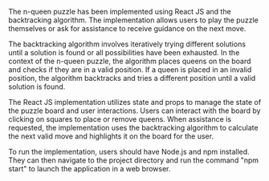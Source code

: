 The n-queen puzzle has been implemented using React JS and the backtracking algorithm. The implementation allows users to play the puzzle themselves or ask for assistance to receive guidance on the next move.

The backtracking algorithm involves iteratively trying different solutions until a solution is found or all possibilities have been exhausted. In the context of the n-queen puzzle, the algorithm places queens on the board and checks if they are in a valid position. If a queen is placed in an invalid position, the algorithm backtracks and tries a different position until a valid solution is found.

The React JS implementation utilizes state and props to manage the state of the puzzle board and user interactions. Users can interact with the board by clicking on squares to place or remove queens. When assistance is requested, the implementation uses the backtracking algorithm to calculate the next valid move and highlights it on the board for the user.

To run the implementation, users should have Node.js and npm installed. They can then navigate to the project directory and run the command "npm start" to launch the application in a web browser.

